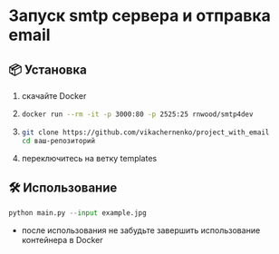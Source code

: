 # Запуск smtp сервера и отправка email

## 📦 Установка

1. скачайте Docker
2. ```bash
   docker run --rm -it -p 3000:80 -p 2525:25 rnwood/smtp4dev
   ```

3. ```bash
   git clone https://github.com/vikachernenko/project_with_email
   cd ваш-репозиторий
   ```

4. переключитесь на ветку templates

## 🛠 Использование

```python
python main.py --input example.jpg
```

- после использования не забудьте завершить использование контейнера в Docker
